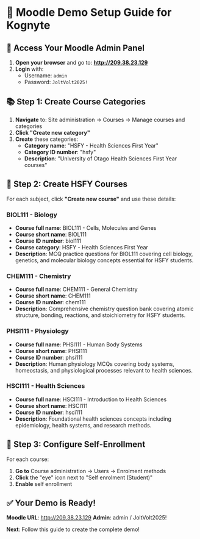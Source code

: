 # 🎯 Moodle Demo Setup Guide for Kognyte

## 🚀 Access Your Moodle Admin Panel

1. **Open your browser** and go to: **http://209.38.23.129**
2. **Login** with:
   - Username: `admin`
   - Password: `JoltVolt2025!`

## 📚 Step 1: Create Course Categories

1. **Navigate** to: Site administration → Courses → Manage courses and categories
2. **Click "Create new category"**
3. **Create** these categories:
   - **Category name**: "HSFY - Health Sciences First Year"
   - **Category ID number**: "hsfy"
   - **Description**: "University of Otago Health Sciences First Year courses"

## 🧬 Step 2: Create HSFY Courses

For each subject, click **"Create new course"** and use these details:

### BIOL111 - Biology
- **Course full name**: BIOL111 - Cells, Molecules and Genes
- **Course short name**: BIOL111
- **Course ID number**: biol111
- **Course category**: HSFY - Health Sciences First Year
- **Description**: MCQ practice questions for BIOL111 covering cell biology, genetics, and molecular biology concepts essential for HSFY students.

### CHEM111 - Chemistry
- **Course full name**: CHEM111 - General Chemistry
- **Course short name**: CHEM111
- **Course ID number**: chem111
- **Description**: Comprehensive chemistry question bank covering atomic structure, bonding, reactions, and stoichiometry for HSFY students.

### PHSI111 - Physiology
- **Course full name**: PHSI111 - Human Body Systems
- **Course short name**: PHSI111
- **Course ID number**: phsi111
- **Description**: Human physiology MCQs covering body systems, homeostasis, and physiological processes relevant to health sciences.

### HSCI111 - Health Sciences
- **Course full name**: HSCI111 - Introduction to Health Sciences
- **Course short name**: HSCI111
- **Course ID number**: hsci111
- **Description**: Foundational health sciences concepts including epidemiology, health systems, and research methods.

## 🔧 Step 3: Configure Self-Enrollment

For each course:
1. **Go to** Course administration → Users → Enrolment methods
2. **Click** the "eye" icon next to "Self enrolment (Student)"
3. **Enable** self enrollment

## ✅ Your Demo is Ready!

**Moodle URL**: http://209.38.23.129
**Admin**: admin / JoltVolt2025!

**Next**: Follow this guide to create the complete demo!

